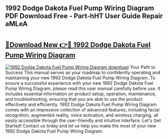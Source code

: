 ## 1992 Dodge Dakota Fuel Pump Wiring Diagram PDF Download Free - Part-hHT User Guide Repair aMLeA

# <h2><a href="http://dfre9i5.blite.top/?on=1992+Dodge+Dakota+Fuel+Pump+Wiring+Diagram">🔗Download New 👉🔴 1992 Dodge Dakota Fuel Pump Wiring Diagram</a></h2>

[![1992 Dodge Dakota Fuel Pump Wiring Diagram download](https://i.imgur.com/lujVjoI.png)](http://dfre9i5.blite.top/?on=1992+Dodge+Dakota+Fuel+Pump+Wiring+Diagram)
Your Path to Success This manual serves as your roadmap to confidently operating and maintaining your new 1992 Dodge Dakota Fuel Pump Wiring Diagram. To ensure a successful experience with your new 1992 Dodge Dakota Fuel Pump Wiring Diagram, please read this user manual carefully before use. It includes essential information on product setup, operation, maintenance, and troubleshooting, ensuring that you are able to use the product effectively and efficiently. 1992 Dodge Dakota Fuel Pump Wiring Diagram comes with an impressive collection of advanced features, including facial recognition, augmented reality, voice activation, and wireless charging, all easily accessible through the user-friendly and intuitive interface. Let's Get Started! Contact us today and let us help you make the most of your new 1992 Dodge Dakota Fuel Pump Wiring Diagram.
